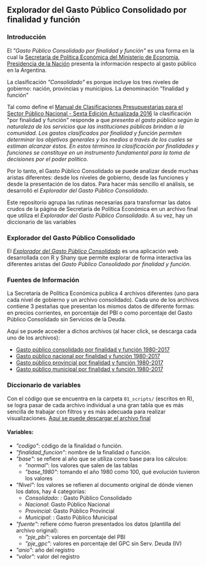 
## Explorador del Gasto Público Consolidado por finalidad y función


### Introducción

El *"Gasto Público Consolidado por finalidad y función"* es una forma en la cual la [Secretaría de Política Económica del Ministerio de Economía, Presidencia de la Nación](https://www.argentina.gob.ar/economia/politicaeconomica/macroeconomica/gastopublicoconsolidado) presenta la información respecto al gasto público en la Argentina. 

La clasificación _"Consolidado"_ es porque incluye los tres niveles de gobierno: nación, provincias y municipios. La denominación "finalidad y función"

Tal como define el [Manual de Clasificaciones Presupuestarias para el Sector Público Nacional - Sexta Edición Actualizada 2016](https://www.minhacienda.gob.ar/onp/documentos/manuales/clasificador16.pdf) la clasificación "por finalidad y función" responde a que _presenta el gasto público según la naturaleza de los servicios que las instituciones públicas brindan a la comunidad. Los gastos clasificados por finalidad y función permiten determinar los objetivos generales y los medios a través de los cuales se estiman alcanzar éstos. En estos términos la clasificación por finalidades y funciones se constituye en un instrumento fundamental para la toma de decisiones por el poder político._ 

Por lo tanto, el Gasto Público Consolidado se puede analizar desde muchas aristas diferentes: desde los niveles de gobierno, desde las funciones y desde la presentación de los datos. Para hacer más sencillo el análisis, se desarrolló el *Explorador del Gasto Público Consolidado*.

Este repositorio agrupa las rutinas necesarias para transformar las datos crudos de la página de Secretaría de Política Económica en un archivo final que utiliza el _Explorador del Gasto Público Consolidado_. A su vez, hay un diccionario de las variables


### Explorador del Gasto Público Consolidado

El *[Explorador del Gasto Público Consolidado](https://lautarocantar.shinyapps.io/gpc_v1)* es una aplicación web desarrollada con R y Shany que permite explorar de forma interactiva las diferentes aristas del _Gasto Público Consolidado por finalidad y función_. 


### Fuentes de Información

La Secretaría de Política Económica publica 4 archivos diferentes (uno para cada nivel de gobierno y un archivo consolidado). Cada uno de los archivos contiene 3 pestañas que presentan los mismos datos de diferente formas: en precios corrientes, en porcentaje del PBI o como porcentaje del Gasto Público Consolidado sin Servicios de la Deuda.

Aquí se puede acceder a dichos archivos (al hacer click, se descarga cada uno de los archivos):

* [Gasto público consolidado por finalidad y función 1980-2017](https://www.argentina.gob.ar/sites/default/files/gasto_publico_consolidado_1980-2017.xlx)
* [Gasto público nacional por finalidad y función 1980-2017](https://www.argentina.gob.ar/sites/default/files/gasto_publico_nacional_1980-2017.xls)
* [Gasto público provincial por finalidad y función 1980-2017](https://www.argentina.gob.ar/sites/default/files/gasto_publico_provincial_1980-2017.xls)
* [Gasto público municipal por finalidad y función 1980-2017](https://www.argentina.gob.ar/sites/default/files/gasto_publico_municipal_1980-2017.xls)

### Diccionario de variables

Con el código que se encuentra en la carpeta `01_scripts/` (escritos en R), se logra pasar de cada archivo individual a una gran tabla que es más sencilla de trabajar con filtros y es más adecuada para realizar visualizaciones. [Aquí se puede descargar el archivo final](https://github.com/lautarocantar/gasto-publico-consolidado/raw/master/02_archivos/02_03_finales/consolidado_final.xlsx)

#### Variables:

* *"codigo"*: código de la finalidad o función.
* *"finalidad_funcion"*: nombre de la finalidad o función.
* *"base"*: se refiere al año que se utiliza como base para los cálculos:
    + _"normal"_: los valores que salen de las tablas
    + _"base_1980"_: tomando el año 1980 como 100, qué evolución tuvieron los valores
* *"Nivel"*: los valores se refieren al documento original de dónde vienen los datos, hay 4 categorías:
    + _Consolidado_: : Gasto Público Consolidado
    + _Nacional_: Gasto Público Nacional
    + _Provincial_: Gasto Público Provincial
    + _Municipal_: : Gasto Público Municipal
* *"fuente"*: refiere cómo fueron presentados los datos (plantilla del archivo original):
    + _"pje_pbi"_: valores en porcentaje del PBI
    + _"pje_gpc"_: valores en porcentaje del GPC sin Serv. Deuda (IV)
* *"anio"*: año del registro
* *"valor"*: valor del registro

